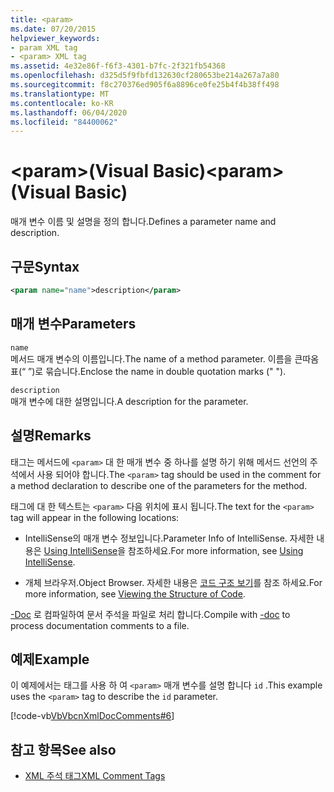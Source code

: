 ```yaml
---
title: <param>
ms.date: 07/20/2015
helpviewer_keywords:
- param XML tag
- <param> XML tag
ms.assetid: 4e32e86f-f6f3-4301-b7fc-2f321fb54368
ms.openlocfilehash: d325d5f9fbfd132630cf280653be214a267a7a80
ms.sourcegitcommit: f8c270376ed905f6a8896ce0fe25b4f4b38ff498
ms.translationtype: MT
ms.contentlocale: ko-KR
ms.lasthandoff: 06/04/2020
ms.locfileid: "84400062"
---
```

# <a name="param-visual-basic"></a><span data-ttu-id="6f000-101">\<param>(Visual Basic)</span><span class="sxs-lookup"><span data-stu-id="6f000-101">\<param> (Visual Basic)</span></span>
<span data-ttu-id="6f000-102">매개 변수 이름 및 설명을 정의 합니다.</span><span class="sxs-lookup"><span data-stu-id="6f000-102">Defines a parameter name and description.</span></span>  
  
## <a name="syntax"></a><span data-ttu-id="6f000-103">구문</span><span class="sxs-lookup"><span data-stu-id="6f000-103">Syntax</span></span>  
  
```xml  
<param name="name">description</param>  
```  
  
## <a name="parameters"></a><span data-ttu-id="6f000-104">매개 변수</span><span class="sxs-lookup"><span data-stu-id="6f000-104">Parameters</span></span>  
 `name`  
 <span data-ttu-id="6f000-105">메서드 매개 변수의 이름입니다.</span><span class="sxs-lookup"><span data-stu-id="6f000-105">The name of a method parameter.</span></span> <span data-ttu-id="6f000-106">이름을 큰따옴표(“ ”)로 묶습니다.</span><span class="sxs-lookup"><span data-stu-id="6f000-106">Enclose the name in double quotation marks (" ").</span></span>  
  
 `description`  
 <span data-ttu-id="6f000-107">매개 변수에 대한 설명입니다.</span><span class="sxs-lookup"><span data-stu-id="6f000-107">A description for the parameter.</span></span>  
  
## <a name="remarks"></a><span data-ttu-id="6f000-108">설명</span><span class="sxs-lookup"><span data-stu-id="6f000-108">Remarks</span></span>  
 <span data-ttu-id="6f000-109">태그는 메서드에 `<param>` 대 한 매개 변수 중 하나를 설명 하기 위해 메서드 선언의 주석에서 사용 되어야 합니다.</span><span class="sxs-lookup"><span data-stu-id="6f000-109">The `<param>` tag should be used in the comment for a method declaration to describe one of the parameters for the method.</span></span>  
  
 <span data-ttu-id="6f000-110">태그에 대 한 텍스트는 `<param>` 다음 위치에 표시 됩니다.</span><span class="sxs-lookup"><span data-stu-id="6f000-110">The text for the `<param>` tag will appear in the following locations:</span></span>  
  
- <span data-ttu-id="6f000-111">IntelliSense의 매개 변수 정보입니다.</span><span class="sxs-lookup"><span data-stu-id="6f000-111">Parameter Info of IntelliSense.</span></span> <span data-ttu-id="6f000-112">자세한 내용은 [Using IntelliSense](/visualstudio/ide/using-intellisense)을 참조하세요.</span><span class="sxs-lookup"><span data-stu-id="6f000-112">For more information, see [Using IntelliSense](/visualstudio/ide/using-intellisense).</span></span>  
  
- <span data-ttu-id="6f000-113">개체 브라우저.</span><span class="sxs-lookup"><span data-stu-id="6f000-113">Object Browser.</span></span> <span data-ttu-id="6f000-114">자세한 내용은 [코드 구조 보기](/visualstudio/ide/viewing-the-structure-of-code)를 참조 하세요.</span><span class="sxs-lookup"><span data-stu-id="6f000-114">For more information, see [Viewing the Structure of Code](/visualstudio/ide/viewing-the-structure-of-code).</span></span>  
  
 <span data-ttu-id="6f000-115">[-Doc](../../reference/command-line-compiler/doc.md) 로 컴파일하여 문서 주석을 파일로 처리 합니다.</span><span class="sxs-lookup"><span data-stu-id="6f000-115">Compile with [-doc](../../reference/command-line-compiler/doc.md) to process documentation comments to a file.</span></span>  
  
## <a name="example"></a><span data-ttu-id="6f000-116">예제</span><span class="sxs-lookup"><span data-stu-id="6f000-116">Example</span></span>  
 <span data-ttu-id="6f000-117">이 예제에서는 태그를 사용 하 여 `<param>` 매개 변수를 설명 합니다 `id` .</span><span class="sxs-lookup"><span data-stu-id="6f000-117">This example uses the `<param>` tag to describe the `id` parameter.</span></span>  
  
 [!code-vb[VbVbcnXmlDocComments#6](~/samples/snippets/visualbasic/VS_Snippets_VBCSharp/VbVbcnXmlDocComments/VB/Class1.vb#6)]  
  
## <a name="see-also"></a><span data-ttu-id="6f000-118">참고 항목</span><span class="sxs-lookup"><span data-stu-id="6f000-118">See also</span></span>

- [<span data-ttu-id="6f000-119">XML 주석 태그</span><span class="sxs-lookup"><span data-stu-id="6f000-119">XML Comment Tags</span></span>](index.md)
